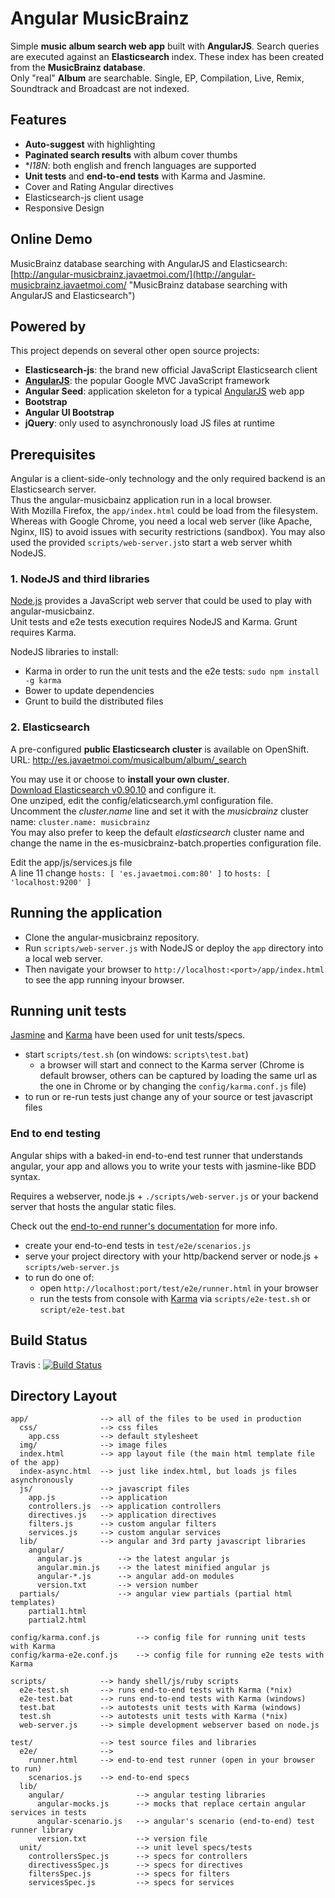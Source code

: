 # Angular MusicBrainz

Simple **music album search web app** built with **AngularJS**. Search queries are executed against an **Elasticsearch** index.
These index has been created from the **MusicBrainz database**.<br/>
Only "real" **Album** are searchable. Single, EP, Compilation, Live, Remix, Soundtrack and Broadcast are not indexed.

## Features ##

* **Auto-suggest** with highlighting
* **Paginated search results** with album cover thumbs
* **I18N*: both english and french languages are supported
* **Unit tests** and **end-to-end tests** with Karma and Jasmine.
* Cover and Rating Angular directives
* Elasticsearch-js client usage
* Responsive Design

## Online Demo

MusicBrainz database searching with AngularJS and Elasticsearch:
[http://angular-musicbrainz.javaetmoi.com/](http://angular-musicbrainz.javaetmoi.com/ "MusicBrainz database searching with AngularJS and Elasticsearch")

## Powered by ##

This project depends on several other open source projects:

* **Elasticsearch-js**: the brand new official JavaScript Elasticsearch client
* **[AngularJS](http://angularjs.org/)**: the popular Google MVC JavaScript framework
* **Angular Seed**: application skeleton for a typical [AngularJS](http://angularjs.org/) web app
* **Bootstrap**
* **Angular UI Bootstrap**
* **jQuery**: only used to asynchronously load JS files at runtime

## Prerequisites ##

Angular is a client-side-only technology and the only required backend is an Elasticsearch server.<br/>
Thus the angular-musicbainz application run in a local browser.<br/>
With Mozilla Firefox, the `app/index.html` could be load from the filesystem.<br/>
Whereas with Google Chrome, you need a local web server (like Apache, Nginx, IIS) to  avoid issues with security
restrictions (sandbox). You may also used the provided `scripts/web-server.js`to start a web server whith NodeJS.

### 1. NodeJS and third libraries ###

[Node.js](http://nodejs.org/) provides a JavaScript web server that could be used to play with angular-musicbainz.<br/>
Unit tests and e2e tests execution requires NodeJS and Karma.
Grunt requires Karma.

NodeJS libraries to install:
* Karma in order to run the unit tests and the e2e tests: `sudo npm install -g karma`
* Bower to update dependencies
* Grunt to build the distributed files

### 2. Elasticsearch ###

A pre-configured **public Elasticsearch cluster** is available on OpenShift.<br/>
URL: http://es.javaetmoi.com/musicalbum/album/_search


You may use it or choose to **install your own cluster**.<br/>
[Download Elasticsearch v0.90.10](http://www.elasticsearch.org/download/) and configure it.<br/>
One unziped, edit the config/elaticsearch.yml configuration file. Uncomment the _cluster.name_ line and set it with the  _musicbrainz_ cluster name:
`cluster.name: musicbrainz`<br/>
You may also prefer to keep the default _elasticsearch_ cluster name and change the name in the es-musicbrainz-batch.properties configuration file.<br/>

Edit the app/js/services.js file<br/>
A line 11 change `hosts: [ 'es.javaetmoi.com:80' ]` to `hosts: [ 'localhost:9200' ]`<br/>

## Running the application

* Clone the angular-musicbrainz repository.
* Run `scripts/web-server.js` with NodeJS or deploy the `app` directory into a local web server.
* Then navigate your browser to `http://localhost:<port>/app/index.html` to see the app running inyour browser.

## Running unit tests

[Jasmine](http://pivotal.github.com/jasmine/) and
[Karma](http://karma-runner.github.io) have been used for unit tests/specs.

* start `scripts/test.sh` (on windows: `scripts\test.bat`)
  * a browser will start and connect to the Karma server (Chrome is default browser, others can be captured by loading the same url as the one in Chrome or by changing the `config/karma.conf.js` file)
* to run or re-run tests just change any of your source or test javascript files

### End to end testing

Angular ships with a baked-in end-to-end test runner that understands angular, your app and allows
you to write your tests with jasmine-like BDD syntax.

Requires a webserver, node.js + `./scripts/web-server.js` or your backend server that hosts the angular static files.

Check out the
[end-to-end runner's documentation](http://docs.angularjs.org/guide/dev_guide.e2e-testing) for more
info.

* create your end-to-end tests in `test/e2e/scenarios.js`
* serve your project directory with your http/backend server or node.js + `scripts/web-server.js`
* to run do one of:
  * open `http://localhost:port/test/e2e/runner.html` in your browser
  * run the tests from console with [Karma](http://karma-runner.github.io) via
    `scripts/e2e-test.sh` or `script/e2e-test.bat`


## Build Status ##

Travis : [![Build Status](https://travis-ci.org/arey/angular-musicbrainz.png?branch=master)](https://travis-ci.org/arey/angular-musicbrainz)


## Directory Layout

    app/                --> all of the files to be used in production
      css/              --> css files
        app.css         --> default stylesheet
      img/              --> image files
      index.html        --> app layout file (the main html template file of the app)
      index-async.html  --> just like index.html, but loads js files asynchronously
      js/               --> javascript files
        app.js          --> application
        controllers.js  --> application controllers
        directives.js   --> application directives
        filters.js      --> custom angular filters
        services.js     --> custom angular services
      lib/              --> angular and 3rd party javascript libraries
        angular/
          angular.js        --> the latest angular js
          angular.min.js    --> the latest minified angular js
          angular-*.js      --> angular add-on modules
          version.txt       --> version number
      partials/             --> angular view partials (partial html templates)
        partial1.html
        partial2.html

    config/karma.conf.js        --> config file for running unit tests with Karma
    config/karma-e2e.conf.js    --> config file for running e2e tests with Karma

    scripts/            --> handy shell/js/ruby scripts
      e2e-test.sh       --> runs end-to-end tests with Karma (*nix)
      e2e-test.bat      --> runs end-to-end tests with Karma (windows)
      test.bat          --> autotests unit tests with Karma (windows)
      test.sh           --> autotests unit tests with Karma (*nix)
      web-server.js     --> simple development webserver based on node.js

    test/               --> test source files and libraries
      e2e/              -->
        runner.html     --> end-to-end test runner (open in your browser to run)
        scenarios.js    --> end-to-end specs
      lib/
        angular/                --> angular testing libraries
          angular-mocks.js      --> mocks that replace certain angular services in tests
          angular-scenario.js   --> angular's scenario (end-to-end) test runner library
          version.txt           --> version file
      unit/                     --> unit level specs/tests
        controllersSpec.js      --> specs for controllers
        directivessSpec.js      --> specs for directives
        filtersSpec.js          --> specs for filters
        servicesSpec.js         --> specs for services

